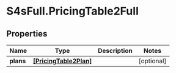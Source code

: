 # S4sFull.PricingTable2Full

## Properties
Name | Type | Description | Notes
------------ | ------------- | ------------- | -------------
**plans** | [**[PricingTable2Plan]**](PricingTable2Plan.md) |  | [optional] 


